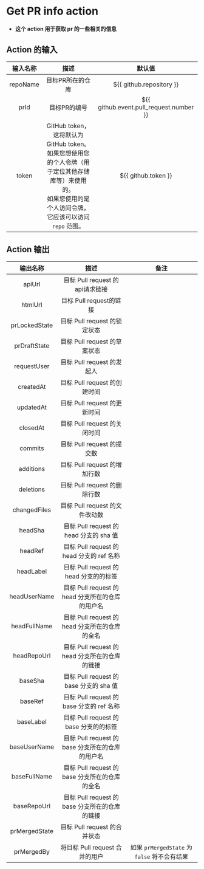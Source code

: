 # Get PR info action
- **这个 action 用于获取 pr 的一些相关的信息**

## **Action 的输入**

|输入名称|描述|默认值|
|:-:|:-:|:-:|
|repoName|目标PR所在的仓库|${{ github.repository }}|
|prId|目标PR的编号|${{ github.event.pull_request.number }}|
|token|GitHub token，这将默认为 GitHub token。如果您想使用您的个人令牌（用于定位其他存储库等）来使用的。<br>如果您使用的是个人访问令牌，它应该可以访问 `repo` 范围。|${{ github.token }}|

## **Action 输出**

|输出名称|描述|备注|
|:-:|:-:|:-:|
|apiUrl|目标 Pull request 的api请求链接||
|htmlUrl|目标 Pull request的链接||
|prLockedState|目标 Pull request 的锁定状态||
|prDraftState|目标 Pull request 的草案状态||
|requestUser|目标 Pull request 的发起人||
|createdAt|目标 Pull request 的创建时间||
|updatedAt|目标 Pull request 的更新时间||
|closedAt|目标 Pull request 的关闭时间||
|commits|目标 Pull request 的提交数||
|additions|目标 Pull request 的增加行数||
|deletions|目标 Pull request 的删除行数||
|changedFiles|目标 Pull request 的文件改动数||
|headSha|目标 Pull request 的 head 分支的 sha 值||
|headRef|目标 Pull request 的 head 分支的 ref 名称||
|headLabel|目标 Pull request 的 head 分支的的标签||
|headUserName|目标 Pull request 的 head 分支所在的仓库的用户名||
|headFullName|目标 Pull request 的 head 分支所在的仓库的全名||
|headRepoUrl|目标 Pull request 的 head 分支所在的仓库的链接||
|baseSha|目标 Pull request 的 base 分支的 sha 值||
|baseRef|目标 Pull request 的 base 分支的 ref 名称||
|baseLabel|目标 Pull request 的 base 分支的的标签||
|baseUserName|目标 Pull request 的 base 分支所在的仓库的用户名||
|baseFullName|目标 Pull request 的 base 分支所在的仓库的全名||
|baseRepoUrl|目标 Pull request 的 base 分支所在的仓库的链接||
|prMergedState|目标 Pull request 的合并状态||
|prMergedBy|将目标 Pull request 合并的用户|如果 `prMergedState` 为 `false` 将不会有结果|